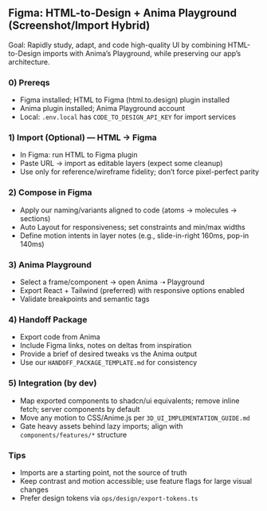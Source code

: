 ## Figma: HTML-to-Design + Anima Playground (Screenshot/Import Hybrid)

Goal: Rapidly study, adapt, and code high-quality UI by combining HTML-to-Design imports with Anima’s Playground, while preserving our app’s architecture.

### 0) Prereqs
- Figma installed; HTML to Figma (html.to.design) plugin installed
- Anima plugin installed; Anima Playground account
- Local: `.env.local` has `CODE_TO_DESIGN_API_KEY` for import services

### 1) Import (Optional) — HTML → Figma
- In Figma: run HTML to Figma plugin
- Paste URL → import as editable layers (expect some cleanup)
- Use only for reference/wireframe fidelity; don’t force pixel-perfect parity

### 2) Compose in Figma
- Apply our naming/variants aligned to code (atoms → molecules → sections)
- Auto Layout for responsiveness; set constraints and min/max widths
- Define motion intents in layer notes (e.g., slide-in-right 160ms, pop-in 140ms)

### 3) Anima Playground
- Select a frame/component → open Anima ➝ Playground
- Export React + Tailwind (preferred) with responsive options enabled
- Validate breakpoints and semantic tags

### 4) Handoff Package
- Export code from Anima
- Include Figma links, notes on deltas from inspiration
- Provide a brief of desired tweaks vs the Anima output
- Use our `HANDOFF_PACKAGE_TEMPLATE.md` for consistency

### 5) Integration (by dev)
- Map exported components to shadcn/ui equivalents; remove inline fetch; server components by default
- Move any motion to CSS/Anime.js per `3D_UI_IMPLEMENTATION_GUIDE.md`
- Gate heavy assets behind lazy imports; align with `components/features/*` structure

### Tips
- Imports are a starting point, not the source of truth
- Keep contrast and motion accessible; use feature flags for large visual changes
- Prefer design tokens via `ops/design/export-tokens.ts`
